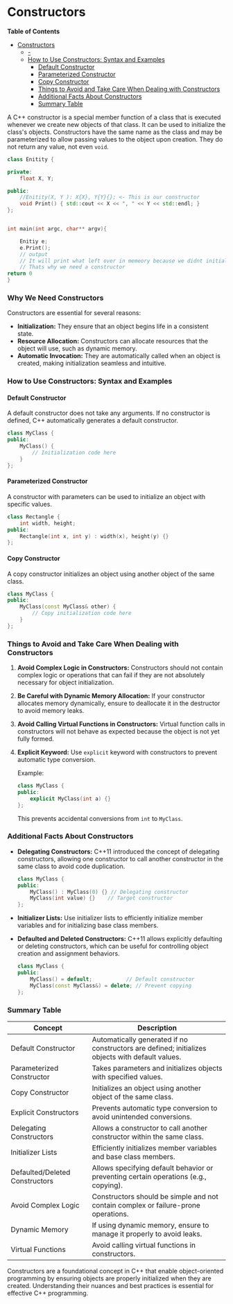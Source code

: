 # Constructors

<!-- markdown-toc start - Don't edit this section. Run M-x markdown-toc-refresh-toc -->
**Table of Contents**

- [Constructors](#constructors)
    - [-](#-)
    - [How to Use Constructors: Syntax and Examples](#how-to-use-constructors-syntax-and-examples)
        - [Default Constructor](#default-constructor)
        - [Parameterized Constructor](#parameterized-constructor)
        - [Copy Constructor](#copy-constructor)
        - [Things to Avoid and Take Care When Dealing with Constructors](#things-to-avoid-and-take-care-when-dealing-with-constructors)
        - [Additional Facts About Constructors](#additional-facts-about-constructors)
        - [Summary Table](#summary-table)

<!-- markdown-toc end -->

A C++ constructor is a special member function of a class that is executed
whenever we create new objects of that class. It can be used to initialize the
class's objects. Constructors have the same name as the class and may be
parameterized to allow passing values to the object upon creation. They do not
return any value, not even `void`.

```cpp
class Enitity {

private:
    float X, Y;

public:
    //Enitity(X, Y ): X{X}, Y{Y}{}; <- This is our constructor
    void Print() { std::cout << X << ", " << Y << std::endl; }
};


int main(int argc, char** argv){

    Enitiy e;
    e.Print();
    // output
    // It will print what left over in memeory because we didnt initialized the variables of e.X and e.Y
    // Thats why we need a constructor
return 0
}

```

### Why We Need Constructors

Constructors are essential for several reasons:

- **Initialization:** They ensure that an object begins life in a consistent
  state.
- **Resource Allocation:** Constructors can allocate resources that the object
  will use, such as dynamic memory.
- **Automatic Invocation:** They are automatically called when an object is
  created, making initialization seamless and intuitive.

### How to Use Constructors: Syntax and Examples

#### Default Constructor

A default constructor does not take any arguments. If no constructor is defined, C++ automatically generates a default constructor.

```cpp
class MyClass {
public:
    MyClass() {
        // Initialization code here
    }
};
```

#### Parameterized Constructor

A constructor with parameters can be used to initialize an object with specific values.

```cpp
class Rectangle {
    int width, height;
public:
    Rectangle(int x, int y) : width(x), height(y) {}
};
```

#### Copy Constructor

A copy constructor initializes an object using another object of the same class.

```cpp
class MyClass {
public:
    MyClass(const MyClass& other) {
        // Copy initialization code here
    }
};
```

### Things to Avoid and Take Care When Dealing with Constructors

1. **Avoid Complex Logic in Constructors:** Constructors should not contain
   complex logic or operations that can fail if they are not absolutely
   necessary for object initialization.
2. **Be Careful with Dynamic Memory Allocation:** If your constructor allocates
   memory dynamically, ensure to deallocate it in the destructor to avoid memory
   leaks.
3. **Avoid Calling Virtual Functions in Constructors:** Virtual function calls
   in constructors will not behave as expected because the object is not yet
   fully formed.
4. **Explicit Keyword:** Use `explicit` keyword with constructors to prevent
   automatic type conversion.

   Example:

   ```cpp
   class MyClass {
   public:
       explicit MyClass(int a) {}
   };
   ```

   This prevents accidental conversions from `int` to `MyClass`.

### Additional Facts About Constructors

- **Delegating Constructors:** C++11 introduced the concept of delegating
  constructors, allowing one constructor to call another constructor in the same
  class to avoid code duplication.

  ```cpp
  class MyClass {
  public:
      MyClass() : MyClass(0) {} // Delegating constructor
      MyClass(int value) {}    // Target constructor
  };
  ```

- **Initializer Lists:** Use initializer lists to efficiently initialize member
  variables and for initializing base class members.
- **Defaulted and Deleted Constructors:** C++11 allows explicitly defaulting or
  deleting constructors, which can be useful for controlling object creation and
  assignment behaviors.

  ```cpp
  class MyClass {
  public:
      MyClass() = default;           // Default constructor
      MyClass(const MyClass&) = delete; // Prevent copying
  };
  ```

### Summary Table

| Concept                        | Description                                                                                      |
| ------------------------------ | ------------------------------------------------------------------------------------------------ |
| Default Constructor            | Automatically generated if no constructors are defined; initializes objects with default values. |
| Parameterized Constructor      | Takes parameters and initializes objects with specified values.                                  |
| Copy Constructor               | Initializes an object using another object of the same class.                                    |
| Explicit Constructors          | Prevents automatic type conversion to avoid unintended conversions.                              |
| Delegating Constructors        | Allows a constructor to call another constructor within the same class.                          |
| Initializer Lists              | Efficiently initializes member variables and base class members.                                 |
| Defaulted/Deleted Constructors | Allows specifying default behavior or preventing certain operations (e.g., copying).             |
| Avoid Complex Logic            | Constructors should be simple and not contain complex or failure-prone operations.               |
| Dynamic Memory                 | If using dynamic memory, ensure to manage it properly to avoid leaks.                            |
| Virtual Functions              | Avoid calling virtual functions in constructors.                                                 |

Constructors are a foundational concept in C++ that enable object-oriented
programming by ensuring objects are properly initialized when they are created.
Understanding their nuances and best practices is essential for effective C++
programming.
